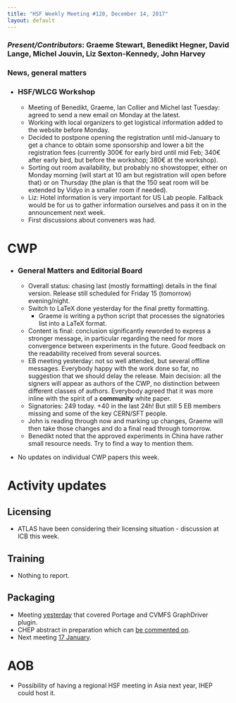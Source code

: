 ```yaml
---
title: "HSF Weekly Meeting #120, December 14, 2017"
layout: default
---
```


### *Present/Contributors*: Graeme Stewart, Benedikt Hegner, David Lange, Michel Jouvin, Liz Sexton-Kennedy, John Harvey

### News, general matters

-   ### HSF/WLCG Workshop

    -   Meeting of Benedikt, Graeme, Ian Collier and Michel last
        Tuesday: agreed to send a new email on Monday at the latest.
    -   Working with local organizers to get logistical information
        added to the website before Monday.
    -   Decided to postpone opening the registration until mid-January to
        get a chance to obtain some sponsorship and lower a
        bit the registration fees (currently 300€ for early bird until
        mid Feb; 340€ after early bird, but before the workshop; 380€
        at the workshop).
    -   Sorting out room availability, but probably no showstopper,
        either on Monday morning (will start at 10 am but
        registration will open before that) or on Thursday (the plan is
        that the 150 seat room will be extended by Vidyo in a smaller
        room if needed).
    -   Liz: Hotel information is very important for US Lab people.
        Fallback would be for us to gather information ourselves and
        pass it on in the announcement next week.
    -   First discussions about conveners was had.

CWP
===

-   ### General Matters and Editorial Board

    -   Overall status: chasing last (mostly formatting) details in the
        final version. Release still scheduled for Friday 15
        (tomorrow) evening/night.
    -   Switch to LaTeX done yesterday for the final pretty formatting.
        -   Graeme is writing a python script that processes the
            signatories list into a LaTeX format.
    -   Content is final: conclusion significantly reworded to express a
        stronger message, in particular regarding the need for more
        convergence between experiments in the future. Good feedback
        on the readability received from several sources.
    -   EB meeting yesterday: not so well attended, but several offline
        messages. Everybody happy with the work done so far, no
        suggestion that we should delay the release. Main decision: all
        the signers will appear as authors of the CWP, no distinction
        between different classes of authors. Everybody agreed that it
        was more inline with the spirit of a **community** white
        paper.
    -   Signatories: 249 today. +40 in the last 24h! But still 5 EB
        members missing and some of the key CERN/SFT people.
    -   John is reading through now and marking up changes, Graeme will
        then take those changes and do a final read through tomorrow.
    -   Benedikt noted that the approved experiments in China have
        rather small resource needs. Try to find a way to mention
        them.

-   No updates on individual CWP papers this week.

Activity updates
================

Licensing
---------

-   ATLAS have been considering their licensing situation - discussion at ICB this week.

Training
--------

-   Nothing to report.

Packaging
---------

-   Meeting [yesterday](https://indico.cern.ch/event/684972/) that covered Portage and CVMFS GraphDriver plugin.
-   CHEP abstract in preparation which can [be commented on](https://docs.google.com/document/d/1f2NLMOIzvG6Tsvq821eJjWKNtJRb_McpVArUVpOHSbs/edit?usp=sharing).
-   Next meeting [17 January](https://indico.cern.ch/event/688097/).

AOB
===

-   Possibility of having a regional HSF meeting in Asia next year, IHEP
    could host it.

    